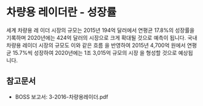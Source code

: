 # 차량용 레이더란 - 성장률

 세계 차량용 레 이더 시장의 규모는 2015년 194억 달러에서 연평균 17.8%의 성장률을 기록하며 2020년에는 424억 달러의 시장으로 크게 확대될 것으로 예측이 됩니다. 국내 차량용 레이더 시장의 규모도 이와 같은 흐름 을 반영하여 2015년 4,700억 원에서 연평균 15.7%씩 성장하여 2020년에는 1조 3,015억 규모의 시장 을 형성할 것으로 예상됩니다.


## 참고문서
- BOSS 보고서: 3-2016-차량용레이더.pdf

